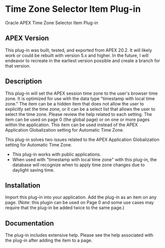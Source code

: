 # Time Zone Selector Item Plug-in
Oracle APEX Time Zone Selector Item Plug-in

## APEX Version
This plug-in was built, tested, and exported from APEX 20.2. It will likely work or could be rebuilt with version 5.x and higher. In the future, I will endeavor to recreate in the earliest version possible and create a branch for that version.

## Description
This plug-in will set the APEX session time zone to the user's browser time zone. It is optimized for use with the data type "timestamp with local time zone." The item can be a hidden item that does not allow the user to explicitly set the time zone, or it can be a select list that allows the user to select the time zone. Please review the help related to each setting. The item can be used on page 0 (the global page) or on one or more pages within the application. This item can be used instead of the APEX Application Globalization setting for Automatic Time Zone.

This plug-in solves two issues related to the APEX Application Globalization setting for Automatic Time Zone.

- This plug-in works with public applications.
- When used with "timestamp with local time zone" with this plug-in, the database will recognize when to apply time zone changes due to daylight saving time.

## Installation
Import this plug-in into your application. Add the plug-in as an item on any page. (Note: this plugin can be used on Page 0 and some use cases may require that the plug-in be added twice to the same page.)

## Documentation
The plug-in includes extensive help. Please see the help associated with the plug-in after adding the item to a page.
